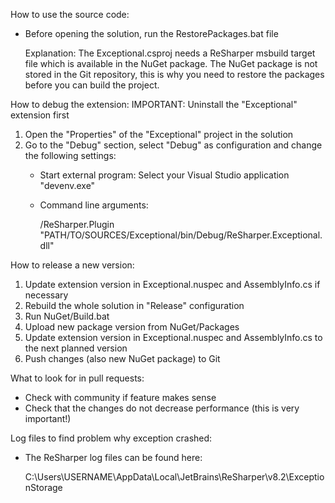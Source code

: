 How to use the source code: 

- Before opening the solution, run the RestorePackages.bat file
  
  Explanation: 
  The Exceptional.csproj needs a ReSharper msbuild target file which is available
  in the NuGet package. The NuGet package is not stored in the Git repository, 
  this is why you need to restore the packages before you can build the project. 

How to debug the extension: 
IMPORTANT: Uninstall the "Exceptional" extension first

1. Open the "Properties" of the "Exceptional" project in the solution
2. Go to the "Debug" section, select "Debug" as configuration and change the following settings: 
    - Start external program: Select your Visual Studio application "devenv.exe"
    - Command line arguments: 

		/ReSharper.Plugin "PATH/TO/SOURCES/Exceptional/bin/Debug/ReSharper.Exceptional.dll"

How to release a new version: 

1. Update extension version in Exceptional.nuspec and AssemblyInfo.cs if necessary
2. Rebuild the whole solution in "Release" configuration
3. Run NuGet/Build.bat
4. Upload new package version from NuGet/Packages
5. Update extension version in Exceptional.nuspec and AssemblyInfo.cs to the next planned version 
6. Push changes (also new NuGet package) to Git

What to look for in pull requests: 

- Check with community if feature makes sense
- Check that the changes do not decrease performance (this is very important!)

Log files to find problem why exception crashed:

- The ReSharper log files can be found here: 

	C:\Users\USERNAME\AppData\Local\JetBrains\ReSharper\v8.2\ExceptionStorage